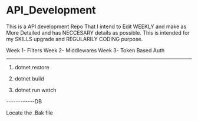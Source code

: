 # API_Development
This is a API development Repo That I intend to Edit WEEKLY and make as More Detailed and has NECCESARY details as possible. 
This is intended for my SKILLS upgrade and REGULARILY CODING purpose. 

Week 1- Filters 
Week 2- Middlewares
Week 3- Token Based Auth


------------------------------

1. dotnet restore

2. dotnet build

3. dotnet run watch

------------DB

Locate the .Bak file
